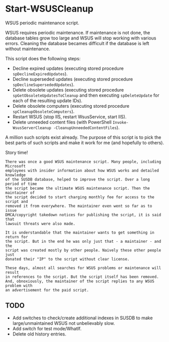 # Start-WSUSCleanup
WSUS periodic maintenance script.

WSUS requires periodic maintenance. If maintenance is not done, the database tables grow too large and WSUS will stop working with various errors.
Cleaning the database becames difficult if the database is left without maintenance.

This script does the following steps:
* Decline expired updates (executing stored procedure `spDeclineExpiredUpdates`).
* Decline superseded updates (executing stored procedure `spDeclineSupersededUpdates`).
* Delete obsolete updates (executing stored procedure `spGetObsoleteUpdatesToCleanup` and then executing `spDeleteUpdate` for each of the resulting update IDs).
* Delete obsolete computers (executing stored procedure `spCleanupObsoleteComputers`).
* Restart WSUS (stop IIS, restart WsusService, start IIS).
* Delete unneeded content files (with PowerShell `Invoke-WsusServerCleanup -CleanupUnneededContentFiles`).

A million such scripts exist already. The purpose of this script is to pick the best parts of such scripts and make it work for me (and hopefully to others).

Story time!
```
There was once a good WSUS maintenance script. Many people, including Microsoft
employees with insider information about how WSUS works and detailed knowledge
of the SUSDB database, helped to improve the script. Over a long period of time
the script became the ultimate WSUS maintenance script. Then the maintainer of
the script decided to start charging monthly fee for access to the script and
removed it from everywhere. The maintainer even went so far as to issue
DMCA/copyright takedown notices for publishing the script, it is said that
lawsuit threats were also made.

It is understandable that the maintainer wants to get something in return for
the script. But in the end he was only just that - a maintainer - and the
script was created mostly by other people. Naively these other people just
donated their "IP" to the script without clear license.

These days, almost all searches for WSUS problems or maintenance will result
in references to the script. But the script itself has been removed.
And, obnoxiously, the maintainer of the script replies to any WSUS problem with
an advertisement for the paid script.
```

## TODO
* Add switches to check/create additional indexes in SUSDB to make large/unmaintained WSUS not unbelievably slow.
* Add switch for test mode/WhatIf.
* Delete old history entries.

